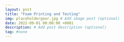 ```yaml
---
layout: post
title: "Foam Printing and Testing"
img: placeholdergear.jpg # Add image post (optional)
date: 2022-09-01 00:00:00 +0001
description: # Add post description (optional)
tag: #none 
---
```


